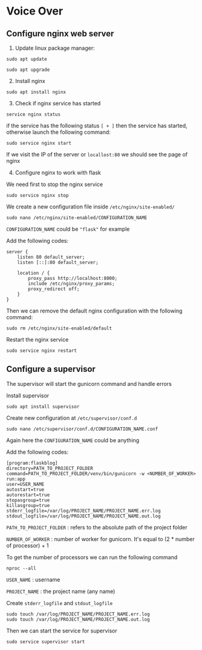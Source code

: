 # Voice Over

## Configure nginx web server

1. Update linux package manager:
```
sudo apt update
```
```
sudo apt upgrade
```

2. Install nginx
```
sudo apt install nginx
```

3. Check if nginx service has started
```
service nginx status
```

if the service has the following status `[ + ]` then the service has started, otherwise launch the following command:
```
sudo service nginx start
```

If we visit the IP of the server or `locallost:80` we should see the page of nginx

4. Configure nginx to work with flask

We need first to stop the nginx service
```
sudo service nginx stop
```

We create a new configuration file inside `/etc/nginx/site-enabled/`
```
sudo nano /etc/nginx/site-enabled/CONFIGURATION_NAME
```
`CONFIGURATION_NAME` could be `"flask"` for example

Add the following codes:
```
server {
    listen 80 default_server;
    listen [::]:80 default_server;

    location / {
        proxy_pass http://localhost:8000;
        include /etc/nginx/proxy_params;
        proxy_redirect off;
    }
}
```
Then we can remove the default nginx configuration with the following command:
```
sudo rm /etc/nginx/site-enabled/default
```

Restart the nginx service
```
sudo service nginx restart
```

## Configure a supervisor

The supervisor will start the gunicorn command and handle errors

Install supervisor
```
sudo apt install supervisor
```

Create new configuration at `/etc/supervisor/conf.d`
```
sudo nano /etc/supervisor/conf.d/CONFIGURATION_NAME.conf
```

Again here the `CONFIGURATION_NAME` could be anything

Add the following codes:
```
[program:flaskblog]
directory=PATH_TO_PROJECT_FOLDER
command=PATH_TO_PROJECT_FOLDER/venv/bin/gunicorn -w <NUMBER_OF_WORKER> run:app
user=USER_NAME
autostart=true
autorestart=true
stopasgroup=true
killasgroup=true
stderr_logfile=/var/log/PROJECT_NAME/PROJECT_NAME.err.log
stdout_logfile=/var/log/PROJECT_NAME/PROJECT_NAME.out.log
```

`PATH_TO_PROJECT_FOLDER` : refers to the absolute path of the project folder

`NUMBER_OF_WORKER` : number of worker for gunicorn. It's equal to (2 * number of processor) + 1

To get the number of processors we can run the following command
```
nproc --all
```

`USER_NAME` : username

`PROJECT_NAME` : the project name (any name)

Create `stderr_logfile` and `stdout_logfile`
```
sudo touch /var/log/PROJECT_NAME/PROJECT_NAME.err.log
sudo touch /var/log/PROJECT_NAME/PROJECT_NAME.out.log
```

Then we can start the service for supervisor
```
sudo service supervisor start
```
